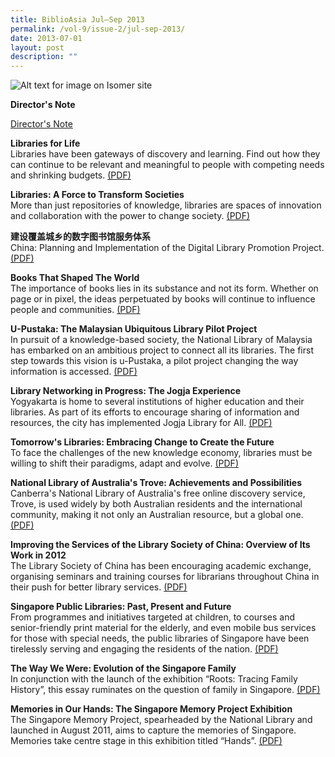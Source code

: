```yaml
---
title: BiblioAsia Jul–Sep 2013
permalink: /vol-9/issue-2/jul-sep-2013/
date: 2013-07-01
layout: post
description: ""
---
```

![Alt text for image on Isomer site](/images/covers/ba9-2.jpg)

<a style="text-decoration: none; font-weight: bold;" href="">Director's Note</a>

<a href="https://biblioasia.nlb.gov.sg/">Director's Note</a>

<a style="text-decoration: none; font-weight: bold;" href="/vol-9/issue-2/jul-sep-2013/libraries-life/">Libraries for Life</a><br>Libraries have been gateways of discovery and learning. Find out how they can continue to be relevant and meaningful to people with competing needs and shrinking budgets. [(PDF)](/files/pdf/vol-9/issue-2/v9-issue2_LibrariesforLife.pdf)

<a style="text-decoration: none; font-weight: bold;" href="/vol-9/issue-2/jul-sep-2013/libraries-transform-societies/">Libraries: A Force to Transform Societies</a><br>More than just repositories of knowledge, libraries are spaces of innovation and collaboration with the power to change society. [(PDF)](/files/pdf/vol-9/issue-2/v9-issue2_LibrariesSocieties.pdf)

<a style="text-decoration: none; font-weight: bold;" href="/vol-9/issue-2/jul-sep-2013/china-planning-digital-library/">建设覆盖城乡的数字图书馆服务体系</a><br>
China: Planning and Implementation of the Digital Library Promotion Project. [(PDF)](/files/pdf/vol-9/issue-2/v9-issue2_ChinaPlanning.pdf)

<a style="text-decoration: none; font-weight: bold;" href="/vol-9/issue-2/jul-sep-2013/books-shaped-world/">Books That Shaped The World</a><br>The importance of books lies in its substance and not its form. Whether on page or in pixel, the ideas perpetuated by books will continue to influence people and communities. [(PDF)](/files/pdf/vol-9/issue-2/v9-issue2_BooksWorld.pdf)

<a style="text-decoration: none; font-weight: bold;" href="/vol-9/issue-2/jul-sep-2013/malaysian-pustaka-library-project/">U-Pustaka: The Malaysian Ubiquitous Library Pilot Project</a><br>In pursuit of a knowledge-based society, the National Library of Malaysia has embarked on an ambitious project to connect all its libraries. The first step towards this vision is u-Pustaka, a pilot project changing the way information is accessed. [(PDF)](/files/pdf/vol-9/issue-2/v9-issue2_uPustaka.pdf)

<a style="text-decoration: none; font-weight: bold;" href="/vol-9/issue-2/jul-sep-2013/library-networking-jogja/">Library Networking in Progress: The Jogja Experience</a><br>Yogyakarta is home to several institutions of higher education and their libraries. As part of its efforts to encourage sharing of information and resources, the city has implemented Jogja Library for All. [(PDF)](/files/pdf/vol-9/issue-2/v9-issue2_JogjaExperience.pdf)

<a style="text-decoration: none; font-weight: bold;" href="/vol-9/issue-2/jul-sep-2013/tomorrow-libraries-change/">Tomorrow's Libraries: Embracing Change to Create the Future</a><br>To face the challenges of the new knowledge economy, libraries must be willing to shift their paradigms, adapt and evolve. [(PDF)](/files/pdf/vol-9/issue-2/v9-issue2_TomorrowLibraries.pdf)

<a style="text-decoration: none; font-weight: bold;" href="/vol-9/issue-2/jul-sep-2013/australia-library-trove/">National Library of Australia's Trove: Achievements and Possibilities</a><br>Canberra's National Library of Australia's free online discovery service, Trove, is used widely by both Australian residents and the international community, making it not only an Australian resource, but a global one. [(PDF)](/files/pdf/vol-9/issue-2/v9-issue2_AustraliaTrove.pdf)

<a style="text-decoration: none; font-weight: bold;" href="/vol-9/issue-2/jul-sep-2013/lsc-services-overview/">Improving the Services of the Library Society of China: Overview of Its Work in 2012</a><br>
The Library Society of China has been encouraging academic exchange, organising seminars and training courses for librarians throughout China in their push for better library services. [(PDF)](/files/pdf/vol-9/issue-2/v9-issue2_LibraryChina.pdf)

<a style="text-decoration: none; font-weight: bold;" href="//vol-9/issue-2/jul-sep-2013/public-libraries-past-present-future/">Singapore Public Libraries: Past, Present and Future</a><br>
From programmes and initiatives targeted at children, to courses and senior-friendly print material for the elderly, and even mobile bus services for those with special needs, the public libraries of Singapore have been tirelessly serving and engaging the residents of the nation. [(PDF)](/files/pdf/vol-9/issue-2/v9-issue2_PublicLibraries.pdf)

<a style="text-decoration: none; font-weight: bold;" href="//vol-9/issue-2/jul-sep-2013/singapore-family-evolution/">The Way We Were: Evolution of the Singapore Family</a><br>In conjunction with the launch of the exhibition “Roots: Tracing Family History”, this essay ruminates on the question of family in Singapore. [(PDF)](/files/pdf/vol-9/issue-2/v9-issue2_SingaporeFamily.pdf)

<a style="text-decoration: none; font-weight: bold;" href="/vol-9/issue-2/jul-sep-2013/singapore-memories-hand/">Memories in Our Hands: The Singapore Memory Project Exhibition</a><br>The Singapore Memory Project, spearheaded by the National Library and launched in August 2011, aims to capture the memories of Singapore. Memories take centre stage in this exhibition titled “Hands”. [(PDF)](/files/pdf/vol-9/issue-2/v9-issue2_MemoriesHands.pdf)